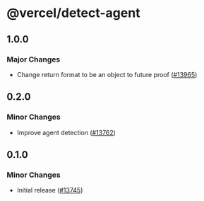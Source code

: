 # @vercel/detect-agent

## 1.0.0

### Major Changes

- Change return format to be an object to future proof ([#13965](https://github.com/vercel/vercel/pull/13965))

## 0.2.0

### Minor Changes

- Improve agent detection ([#13762](https://github.com/vercel/vercel/pull/13762))

## 0.1.0

### Minor Changes

- Initial release ([#13745](https://github.com/vercel/vercel/pull/13745))
